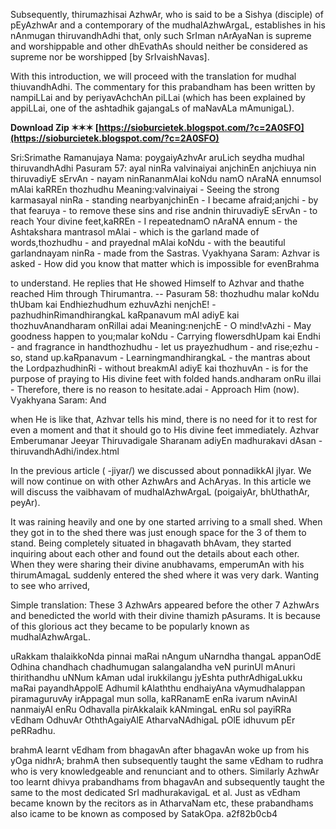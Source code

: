 Subsequently, thirumazhisai AzhwAr, who is said to be a Sishya (disciple) of pEyAzhwAr and a contemporary of the mudhalAzhwArgaL, establishes in his nAnmugan thiruvandhAdhi that, only such SrIman nArAyaNan is supreme and worshippable and other dhEvathAs should neither be considered as supreme nor be worshipped [by SrIvaishNavas].
 
With this introduction, we will proceed with the translation for mudhal thiuvandhAdhi. The commentary for this prabandham has been written by nampiLLai and by periyavAchchAn piLLai (which has been explained by appiLLai, one of the ashtadhik gajangaLs of maNavALa mAmunigaL).
 
**Download Zip ✶✶✶ [https://sioburcietek.blogspot.com/?c=2A0SFO](https://sioburcietek.blogspot.com/?c=2A0SFO)**


 
Sri:Srimathe Ramanujaya Nama: poygaiyAzhvAr aruLich seydha mudhal thiruvandhAdhi Pasuram 57: ayal ninRa valvinaiyai anjchinEn anjchiuya nin thiruvadiyE sErvAn - nayam ninRananmAlai koNdu namO nAraNA ennumsol mAlai kaRREn thozhudhu Meaning:valvinaiyai - Seeing the strong karmasayal ninRa - standing nearbyanjchinEn - I became afraid;anjchi - by that fearuya - to remove these sins and rise andnin thiruvadiyE sErvAn - to reach Your divine feet,kaRREn - I repeatednamO nAraNA ennum - the Ashtakshara mantrasol mAlai - which is the garland made of words,thozhudhu - and prayednal mAlai koNdu - with the beautiful garlandnayam ninRa - made from the Sastras. Vyakhyana Saram: Azhvar is asked - How did you know that matter which is impossible for evenBrahma
 
to understand. He replies that He showed Himself to Azhvar and thathe reached Him through Thirumantra. -- Pasuram 58: thozhudhu malar koNdu thUbam kai Endhiezhudhum ezhuvAzhi nenjchE! - pazhudhinRimandhirangkaL kaRpanavum mAl adiyE kai thozhuvAnandharam onRillai adai Meaning:nenjchE - O mind!vAzhi - May goodness happen to you;malar koNdu - Carrying flowersdhUpam kai Endhi - and fragrance in handthozhudhu - let us prayezhudhum - and rise;ezhu - so, stand up.kaRpanavum - LearningmandhirangkaL - the mantras about the LordpazhudhinRi - without breakmAl adiyE kai thozhuvAn - is for the purpose of praying to His divine feet with folded hands.andharam onRu illai - Therefore, there is no reason to hesitate.adai - Approach Him (now). Vyakhyana Saram: And
 
when He is like that, Azhvar tells his mind, there is no need for it to rest for even a moment and that it should go to His divine feet immediately. Azhvar Emberumanar Jeeyar Thiruvadigale Sharanam adiyEn madhurakavi dAsan -thiruvandhAdhi/index.html
 
In the previous article ( -jiyar/) we discussed about ponnadikkAl jIyar. We will now continue on with other AzhwArs and AchAryas. In this article we will discuss the vaibhavam of mudhalAzhwArgaL (poigaiyAr, bhUthathAr, peyAr).
 
It was raining heavily and one by one started arriving to a small shed. When they got in to the shed there was just enough space for the 3 of them to stand. Being completely situated in bhagavath bhAvam, they started inquiring about each other and found out the details about each other. When they were sharing their divine anubhavams, emperumAn with his thirumAmagaL suddenly entered the shed where it was very dark. Wanting to see who arrived,
 
Simple translation:
These 3 AzhwArs appeared before the other 7 AzhwArs and benedicted the world with their divine thamizh pAsurams. It is because of this glorious act they became to be popularly known as mudhalAzhwArgaL.

uRakkam thalaikkoNda pinnai maRai nAngum uNarndha thangaL appanOdE Odhina chandhach chadhumugan salangalandha veN purinUl mAnuri thirithandhu uNNum kAman udal irukkilangu jyEshta puthrAdhigaLukku maRai payandhAppolE Adhumil kAlaththu endhaiyAna vAymudhalappan piramaguruvAy irAppagal mun solla, kaRRanamE enRa ivarum nAvinAl nanmaiyAl enRu Odhavalla pirAkkalaik kANmingaL enRu sol payiRRa vEdham OdhuvAr OththAgaiyAlE AtharvaNAdhigaL pOlE idhuvum pEr peRRadhu.
 
brahmA learnt vEdham from bhagavAn after bhagavAn woke up from his yOga nidhrA; brahmA then subsequently taught the same vEdham to rudhra who is very knowledgeable and renunciant and to others. Similarly AzhwAr too learnt dhivya prabandhams from bhagavAn and subsequently taught the same to the most dedicated SrI madhurakavigaL et al. Just as vEdham became known by the recitors as in AtharvaNam etc, these prabandhams also icame to be known as composed by SatakOpa.
 a2f82b0cb4
 
